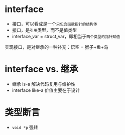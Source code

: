 # interface

* 接口，可以看成是一个`只包含函数指针的结构体`
* 接口，是`引用`类型，而不是值类型
* interface_var = struct_var，即相当于`两个类型的指针赋值`

实现接口，是对继承的一种补充：悟空 = 猴子+鱼+鸟

# interface vs. 继承

* 继承      is-a   解决代码复用与维护性
* interface like-a 价值主要在于设计

# 类型断言

* `void *p` 强转

